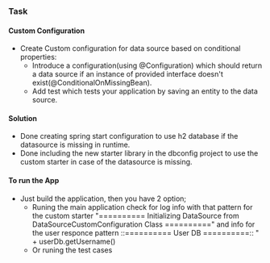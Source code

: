 
### Task
#### Custom Configuration

* Create Custom configuration for data source based on conditional properties:
  * Introduce a configuration(using @Configuration) which should return a data source if an instance of provided interface doesn't exist(@ConditionalOnMissingBean).
  * Add test which tests your application by saving an entity to the data source.

#### Solution
* Done creating spring start configuration to use h2 database if the datasource is missing in runtime.
* Done including the new starter library in the dbconfig project to use the custom starter in case of the datasource is missing.

#### To run the App
* Just build the application, then you have 2 option;
  * Runing the main application check for log info with that pattern for the custom starter "========== Initializing DataSource from DataSourceCustomConfiguration Class ==========" and info for the user responce pattern ::========== User DB ==========:: " + userDb.getUsername()
  * Or runing the test cases 
